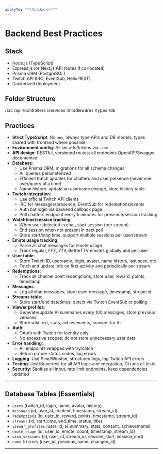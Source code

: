 ```yaml
---
applyTo: "**/backend/**"
---
```


# Backend Best Practices

## Stack

- Node.js (TypeScript)
- Express.js (or Next.js API routes if co-located)
- Prisma ORM (PostgreSQL)
- Twitch API (IRC, EventSub, Helix REST)
- Dockerized deployment

## Folder Structure

/src
/api
/controllers
/services
/middlewares
/types
/db

## Practices

- **Strict TypeScript**: No `any`, always type APIs and DB models; types shared with frontend where possible
- **Environment config**: All secrets/tokens via `.env`
- **API design**: RESTful, versioned routes; all endpoints OpenAPI/Swagger documented
- **Database**:
  - Use Prisma ORM, migrations for all schema changes
  - All queries parameterized
  - Efficient batch updates for chatters and user presence (never one user/query at a time)
  - Name history: update on username change, store history table
- **Twitch integration**:
  - Use official Twitch API clients
  - IRC for messages/presence, EventSub for redemptions/events
  - Auth bot login via backend callback page
  - Poll chatters endpoint every 5 minutes for presence/session tracking
- **Watchtime/session tracking**:
  - When user detected in chat, start session (per stream)
  - End session when not present in next poll
  - Store start/stop time, support multiple sessions per user/stream
- **Emote usage tracking**:
  - Parse all chat messages for emote usage
  - Track regular, FFZ, 7TV, BetterTTV emotes globally and per user
- **User table**:
  - Store Twitch ID, username, login, avatar, name history, last seen, etc.
  - Fetch and update info on first activity and periodically per stream
- **Redemptions**:
  - Track all channel point redemptions, store user, reward, points, timestamp
- **Messages**:
  - Log all chat messages, store user, message, timestamp, stream id
- **Streams table**:
  - Store start/end datetimes, detect via Twitch EventSub or polling
- **Viewer profiles**:
  - Generate/update AI summaries every 100 messages, store previous versions
  - Store wiki text, stats, achievements, consent for AI
- **Auth**:
  - OAuth with Twitch for identity only
  - No excessive scopes; do not store unnecessary user data
- **Error handling**:
  - All endpoints wrapped with try/catch
  - Return proper status codes, log errors
- **Logging**: Use Pino/Winston, structured logs, log Twitch API errors
- **Testing**: Jest/Supertest for all API logic and integration, CI runs all tests
- **Security**: Sanitize all input, rate limit endpoints, keep dependencies updated

---

## Database Tables (Essentials)

- `users` (twitch_id, login, name, avatar, history)
- `messages` (id, user_id, content, timestamp, stream_id)
- `redemptions` (id, user_id, reward, points, timestamp, stream_id)
- `streams` (id, start_time, end_time, status, title)
- `viewer_profiles` (user_id, ai_summary, stats, consent, achievements)
- `emote_usage` (id, user_id, emote, count, timestamp, stream_id)
- `view_sessions` (id, user_id, stream_id, session_start, session_end)
- `name_history` (user_id, previous_name, changed_at)

---
